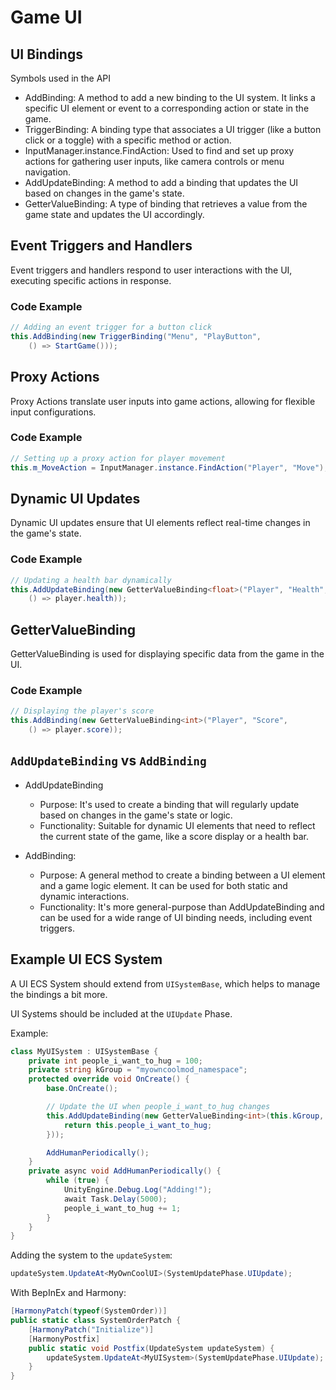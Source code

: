 # Game UI


## UI Bindings

Symbols used in the API

- AddBinding: A method to add a new binding to the UI system. It links a specific UI element or event to a corresponding action or state in the game.
- TriggerBinding: A binding type that associates a UI trigger (like a button click or a toggle) with a specific method or action.
- InputManager.instance.FindAction: Used to find and set up proxy actions for gathering user inputs, like camera controls or menu navigation.
- AddUpdateBinding: A method to add a binding that updates the UI based on changes in the game's state.
- GetterValueBinding: A type of binding that retrieves a value from the game state and updates the UI accordingly.

## Event Triggers and Handlers

Event triggers and handlers respond to user interactions with the UI, executing specific actions in response.

### Code Example
```csharp
// Adding an event trigger for a button click
this.AddBinding(new TriggerBinding("Menu", "PlayButton", 
    () => StartGame()));
```

## Proxy Actions

Proxy Actions translate user inputs into game actions, allowing for flexible input configurations.

### Code Example
```csharp
// Setting up a proxy action for player movement
this.m_MoveAction = InputManager.instance.FindAction("Player", "Move");
```

## Dynamic UI Updates

Dynamic UI updates ensure that UI elements reflect real-time changes in the game's state.

### Code Example
```csharp
// Updating a health bar dynamically
this.AddUpdateBinding(new GetterValueBinding<float>("Player", "Health", 
    () => player.health));
```

## GetterValueBinding

GetterValueBinding is used for displaying specific data from the game in the UI.

### Code Example
```csharp
// Displaying the player's score
this.AddBinding(new GetterValueBinding<int>("Player", "Score", 
    () => player.score));
```

## `AddUpdateBinding` vs `AddBinding`

- AddUpdateBinding
    - Purpose: It's used to create a binding that will regularly update based on changes in the game's state or logic.
    - Functionality: Suitable for dynamic UI elements that need to reflect the current state of the game, like a score display or a health bar.

- AddBinding:
    - Purpose: A general method to create a binding between a UI element and a game logic element. It can be used for both static and dynamic interactions.
    - Functionality: It's more general-purpose than AddUpdateBinding and can be used for a wide range of UI binding needs, including event triggers.

## Example UI ECS System

A UI ECS System should extend from `UISystemBase`, which helps to manage the bindings a bit more.

UI Systems should be included at the `UIUpdate` Phase.

Example:

```csharp
class MyUISystem : UISystemBase {
    private int people_i_want_to_hug = 100;
    private string kGroup = "myowncoolmod_namespace";
    protected override void OnCreate() {
        base.OnCreate();

        // Update the UI when people_i_want_to_hug changes
        this.AddUpdateBinding(new GetterValueBinding<int>(this.kGroup, "people_i_want_to_hug", () => {
            return this.people_i_want_to_hug;
        }));

        AddHumanPeriodically();
    }
    private async void AddHumanPeriodically() {
        while (true) {
            UnityEngine.Debug.Log("Adding!");
            await Task.Delay(5000);
            people_i_want_to_hug += 1;
        }
    }
}
```

Adding the system to the `updateSystem`:

```csharp
updateSystem.UpdateAt<MyOwnCoolUI>(SystemUpdatePhase.UIUpdate);
```

With BepInEx and Harmony:

```csharp
[HarmonyPatch(typeof(SystemOrder))]
public static class SystemOrderPatch {
    [HarmonyPatch("Initialize")]
    [HarmonyPostfix]
    public static void Postfix(UpdateSystem updateSystem) {
        updateSystem.UpdateAt<MyUISystem>(SystemUpdatePhase.UIUpdate);
    }
}
```